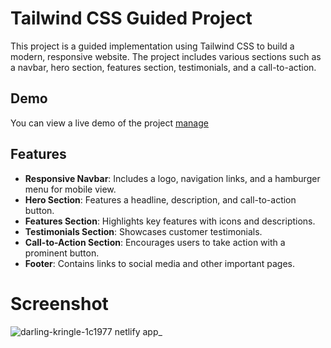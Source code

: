 # Tailwind CSS Guided Project

This project is a guided implementation using Tailwind CSS to build a modern, responsive website. The project includes various sections such as a navbar, hero section, features section, testimonials, and a call-to-action.

## Demo

You can view a live demo of the project [manage](https://darling-kringle-1c1977.netlify.app/)

## Features

- **Responsive Navbar**: Includes a logo, navigation links, and a hamburger menu for mobile view.
- **Hero Section**: Features a headline, description, and call-to-action button.
- **Features Section**: Highlights key features with icons and descriptions.
- **Testimonials Section**: Showcases customer testimonials.
- **Call-to-Action Section**: Encourages users to take action with a prominent button.
- **Footer**: Contains links to social media and other important pages.

# Screenshot
![darling-kringle-1c1977 netlify app_](https://github.com/user-attachments/assets/306bcfd7-b254-4cd7-a318-9b3c48e4cf46)
